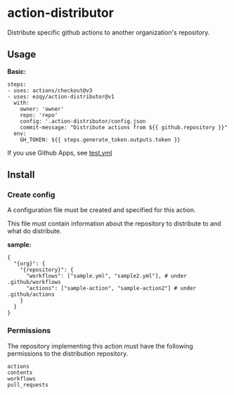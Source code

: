 # action-distributor
Distribute specific github actions to another organization's repository.

## Usage
**Basic:**
```
steps:
- uses: actions/checkout@v3
- uses: ezqy/action-distributor@v1
  with:
    owner: 'owner'
    repo: 'repo'
    config: '.action-distributor/config.json
    commit-message: "Distribute actions from ${{ github.repository }}"
  env:
    GH_TOKEN: ${{ steps.generate_token.outputs.token }}
```

If you use Github Apps, see [test.yml](./github/workflows/test.yml)

## Install
### Create config
A configuration file must be created and specified for this action.

This file must contain information about the repository to distribute to and what do distribute.

**sample:**
```
{
  "{org}": {
    "{repository}": {
      "workflows": ["sample.yml", "sample2.yml"], # under .github/workflows
      "actions": ["sample-action", "sample-action2"] # under .github/actions
    }
  }
}

```

### Permissions
The repository implementing this action must have the following permissions to the distribution repository.
```
actions
contents
workflows
pull_requests
```

